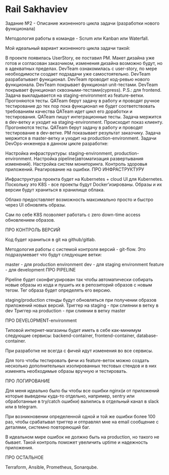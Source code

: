 
# Rail Sakhaviev

Задание №2 - Описание жизненного цикла задачи (разработки нового функционала)

Методология работы в команде - Scrum или Kanban или
Waterfall.

Мой идеальный вариант жизненного цикла задачи такой:

В проекте появилась UserStory, ее поставил PM.
Макет дизайна уже готов и согласован заказчиком, изменения дизайна возможно будут, но в адекватных пределах.
DevTeam ознакомилась с user-story, по мере необходимости создает подзадачи уже самостоятельно.
DevTeam разрабатывает функционал.
DevTeam проводит код-ревью нового функционала.
DevTeam покрывает функционал unit-тестами.
DevTeam покрывает функционал сквозными-тестами(cypress). P.S.: для frontend.
Задача выкладывается на staging-environment из feature-ветки.
Прогоняются тесты.
QATeam берут задачу в работу и проводят ручное тестирование до тех пор пока функционал не будет соответствовать требованиям качества QATeam идет цикл его доработки и тестирования.
QATeam пишут интеграционные тесты.
Задача мержится в dev-ветку и уходит на staging-environment.
Происходит показ клиенту.
Прогоняются тесты.
QATeam берут задачу в работу и проводят тестирование в dev-ветке.
PM показывает результат заказчику.
Задача мержится в master-ветку и уходит на production-environment.
Задачи DevOps-инженера в данном цикле разработке:

Настройка инфраструктуры: staging-environment, production-environment.
Настройка pipeline(автоматизация развертывания изменений).
Настройка систем мониторинга.
Контроль здоровья приложений.
Реагирование на ошибки.
ПРО ИНФРАСТРУКТУРУ

Инфраструктура проекта будет на Kubernetes + cloud UI для Kubernetes.
Поскольку это K8S - все проекты будут Docker’изированы. Образы и их версии будут храниться в хранилище облака.

Облако предоставляет возможность максимально просто и быстро через UI обновлять образы.

Сам по себе K8S позволяет работать с zero down-time access обновлением образов.

ПРО КОНТРОЛЬ ВЕРСИЙ

Код будет храниться в git на github/gitlab.

Методология работы с системой контроля версий - git-flow. Это подразумевает что будут следующие ветки:

master - для production environment
dev - для staging environment
feature - для development
ПРО PIPELINE

Pipeline будет сконфигурирован так чтобы автоматически собирать новые образы из кода и пушить их в репозиторий образов с новым тегом. Тег образа будет определять его версию.

staging/production стенды будут обновляться при получении образов приложений новых версий.
Триггер на staging - при слиянии в ветку в dev
Триггер на production - при слиянии в ветку master

ПРО DEVELOPMENT-environment

Типовой интернет-магазины будет иметь в себе как-минимум следующие сервисы: backend-container, frontend-container, database-container.

При разработке не всегда с фичей идут изменения во все сервисы.

Для того чтобы тестировать фичи из feature-веток можно создать несколько дополнительных изолированных тестовых стендов и в них изменять необходимые образы вручную и тестировать.

ПРО ЛОГИРОВАНИЕ

Для меня идеально было бы чтобы все ошибки nginx(и от приложений которые выведены куда-то отдельно, например, sentry или обработанные в try/catch ошибки) валились в отдельный канал в slack или в telegram.

При возникновении определенной одной и той же ошибки более 100 раз, чтобы срабатывал триггер и отправлял мне на email сообщение с деталями, системно повторяющий баг.

В идеальном мире ошибок не должно быть на production, но такого не бывает. Такой контроль поможет увеличить uptime и надежность приложения.

ПРО ОСТАЛЬНОЕ

Terraform, Ansible, Prometheus, Sonarqube.
